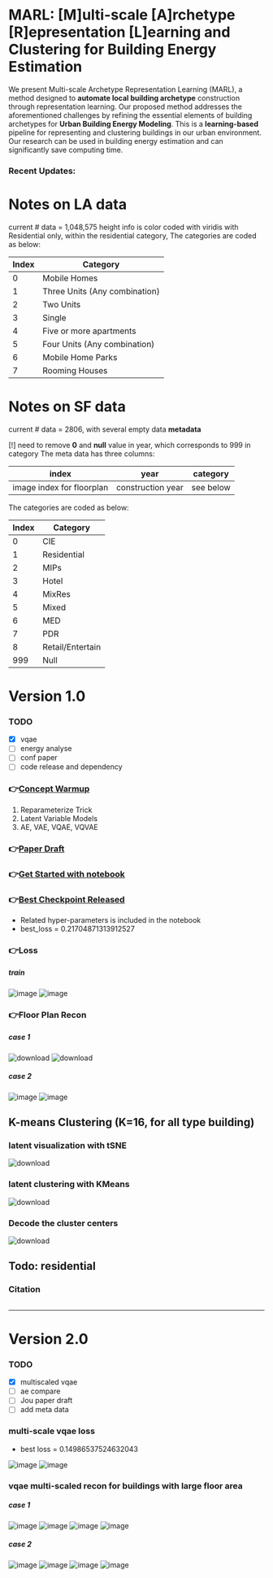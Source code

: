 # MARL: [M]ulti-scale [A]rchetype [R]epresentation [L]earning and Clustering for Building Energy Estimation
We present Multi-scale Archetype Representation Learning (MARL), a method designed to **automate local building archetype** construction through representation learning. Our proposed method addresses the aforementioned challenges by refining the essential elements of building archetypes for **Urban Building Energy Modeling**. This is a **learning-based** pipeline for representing and clustering buildings in our urban environment. Our research can be used in building energy estimation and can significantly save computing time. 

### Recent Updates:

# Notes on LA data

current # data = 1,048,575
height info is color coded with viridis 
with Residential only, within the residential category, 
The categories are coded as below:

| Index | Category |
| ------------- | ------------- |
|0|Mobile Homes|
|1|Three Units (Any combination)|
|2|Two Units|
|3|Single|
|4|Five or more apartments|
|5|Four Units (Any combination)|
|6|Mobile Home Parks|
|7|Rooming Houses|


# Notes on SF data
current # data = 2806, with several empty data
<b>metadata</b>  

[!] need to remove <b>0</b> and <b>null</b> value in year, which corresponds to 999 in category
The meta data has three columns:



|index|year|category|
| ------------- | ------------- |---|
|image index for floorplan|construction year|see below|


The categories are coded as below:

| Index | Category |
| ------------- | ------------- |
|0|CIE|
|1|Residential|
|2|MIPs|
|3|Hotel|
|4|MixRes|
|5|Mixed|
|6|MED|
|7|PDR|
|8|Retail/Entertain|
|999|Null|

# Version 1.0
### TODO
- [x] vqae
- [ ] energy analyse
- [ ] conf paper
- [ ] code release and dependency

### 👉[Concept Warmup](https://github.com/ZixunHuang1997/VQVAE-Archetype/blob/main/review-generative-sol.pdf)
1. Reparameterize Trick
2. Latent Variable Models
3. AE, VAE, VQAE, VQVAE


### 👉[Paper Draft](https://docs.google.com/document/d/1ge4OY-r1BiU2jtaeFwXgkGBtqrn0BLNq0VhEswCeo_Y/edit?usp=sharing)

### 👉[Get Started with notebook](https://github.com/ZixunHuang1997/VQVAE-Archetype/blob/main/train.ipynb)

### 👉[Best Checkpoint Released](https://github.com/ZixunHuang1997/VQVAE-Archetype/tree/main/best_checkpoint)
- Related hyper-parameters is included in the notebook
- best_loss = 0.21704871313912527

### 👉Loss
##### train
![image](https://github.com/ZixunHuang1997/VQVAE-Archetype/assets/106426767/4c672a49-da2f-4157-bbfb-9d74de229ebc)
![image](https://github.com/ZixunHuang1997/VQVAE-Archetype/assets/106426767/b8b03c4c-3066-410e-b958-60db297fe3d4)

### 👉Floor Plan Recon
##### case 1
![download](https://github.com/ZixunHuang1997/VQVAE-Archetype/assets/106426767/027d137d-6c23-46ec-809a-39c0f3b67e71)
![download](https://github.com/ZixunHuang1997/VQVAE-Archetype/assets/106426767/8ff2786b-83b7-4391-a528-66210b659e47)
##### case 2
![image](https://github.com/ZixunHuang1997/VQVAE-Archetype/assets/106426767/95b3e876-120d-41a3-9d94-7a49f562512a)
![image](https://github.com/ZixunHuang1997/VQVAE-Archetype/assets/106426767/5d688ebe-b08d-44ea-b8df-33464c6a7fba)

## K-means Clustering (K=16, for all type building)
### latent visualization with tSNE
![download](https://github.com/ZixunHuang1997/VQVAE-Archetype/assets/106426767/4691db79-58d8-4d50-ac99-5b57d3e3224a)
### latent clustering with KMeans
![download](https://github.com/ZixunHuang1997/VQVAE-Archetype/assets/106426767/a070de53-23dc-4efa-aeb8-8c30ee306f9a)
### Decode the cluster centers
![download](https://github.com/ZixunHuang1997/VQVAE-Archetype/assets/106426767/9699aeea-d2ff-451f-a8e4-761fd527d381)

## Todo: residential

### Citation
```

```

---
# Version 2.0
### TODO
- [x] multiscaled vqae
- [ ] ae compare
- [ ] Jou paper draft
- [ ] add meta data

### multi-scale vqae loss
- best loss = 0.14986537524632043

![image](https://github.com/ZixunHuang1997/VQVAE-Archetype/assets/106426767/b916ff8a-be6f-4516-993f-1a1d86f2cecd)
![image](https://github.com/ZixunHuang1997/VQVAE-Archetype/assets/106426767/95f12321-cb38-4d5f-b07e-eba199fdb6e3)

### vqae multi-scaled recon for buildings with large floor area
##### case 1
![image](https://github.com/ZixunHuang1997/VQVAE-Archetype/assets/106426767/1f805e21-cbf2-41bd-aada-6eaa3bb14c81)
![image](https://github.com/ZixunHuang1997/VQVAE-Archetype/assets/106426767/16e75f2e-e331-4453-9426-00bde4bd66e1)
![image](https://github.com/ZixunHuang1997/VQVAE-Archetype/assets/106426767/0f116e39-352f-4547-9b23-1def423d47fa)
![image](https://github.com/ZixunHuang1997/VQVAE-Archetype/assets/106426767/80bbd429-7ab4-4c11-a359-002e1357705b)
##### case 2
![image](https://github.com/ZixunHuang1997/VQVAE-Archetype/assets/106426767/3fa96413-2144-4730-881c-0b3ff319cb2c)
![image](https://github.com/ZixunHuang1997/VQVAE-Archetype/assets/106426767/1f1ea28a-b48c-4c63-9910-9e82c2c5a6bf)
![image](https://github.com/ZixunHuang1997/VQVAE-Archetype/assets/106426767/87199321-1486-43cf-b790-b03d88b58d71)
![image](https://github.com/ZixunHuang1997/VQVAE-Archetype/assets/106426767/853063a0-9487-464f-8325-41f8f31b42c7)



